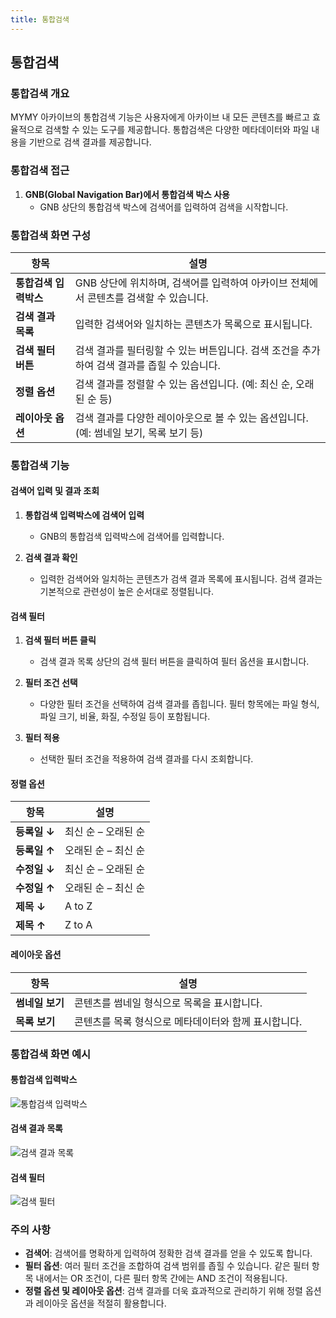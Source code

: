 ```yaml
---
title: 통합검색
---
```

## 통합검색

### 통합검색 개요

MYMY 아카이브의 통합검색 기능은 사용자에게 아카이브 내 모든 콘텐츠를 빠르고 효율적으로 검색할 수 있는 도구를 제공합니다. 통합검색은 다양한 메타데이터와 파일 내용을 기반으로 검색 결과를 제공합니다.

### 통합검색 접근

1. **GNB(Global Navigation Bar)에서 통합검색 박스 사용**
   - GNB 상단의 통합검색 박스에 검색어를 입력하여 검색을 시작합니다.

### 통합검색 화면 구성

| 항목             | 설명                                                                      |
|----------------|-------------------------------------------------------------------------|
| **통합검색 입력박스** | GNB 상단에 위치하며, 검색어를 입력하여 아카이브 전체에서 콘텐츠를 검색할 수 있습니다.              |
| **검색 결과 목록**    | 입력한 검색어와 일치하는 콘텐츠가 목록으로 표시됩니다.                                      |
| **검색 필터 버튼**    | 검색 결과를 필터링할 수 있는 버튼입니다. 검색 조건을 추가하여 검색 결과를 좁힐 수 있습니다.                |
| **정렬 옵션**        | 검색 결과를 정렬할 수 있는 옵션입니다. (예: 최신 순, 오래된 순 등)                                    |
| **레이아웃 옵션**    | 검색 결과를 다양한 레이아웃으로 볼 수 있는 옵션입니다. (예: 썸네일 보기, 목록 보기 등)                          |

### 통합검색 기능

#### 검색어 입력 및 결과 조회

1. **통합검색 입력박스에 검색어 입력**
   - GNB의 통합검색 입력박스에 검색어를 입력합니다.

2. **검색 결과 확인**
   - 입력한 검색어와 일치하는 콘텐츠가 검색 결과 목록에 표시됩니다. 검색 결과는 기본적으로 관련성이 높은 순서대로 정렬됩니다.

#### 검색 필터

1. **검색 필터 버튼 클릭**
   - 검색 결과 목록 상단의 검색 필터 버튼을 클릭하여 필터 옵션을 표시합니다.

2. **필터 조건 선택**
   - 다양한 필터 조건을 선택하여 검색 결과를 좁힙니다. 필터 항목에는 파일 형식, 파일 크기, 비율, 화질, 수정일 등이 포함됩니다.

3. **필터 적용**
   - 선택한 필터 조건을 적용하여 검색 결과를 다시 조회합니다.

#### 정렬 옵션

| 항목          | 설명                                                                   |
|-------------|----------------------------------------------------------------------|
| **등록일 ↓**   | 최신 순 – 오래된 순                                                     |
| **등록일 ↑**   | 오래된 순 – 최신 순                                                     |
| **수정일 ↓**   | 최신 순 – 오래된 순                                                     |
| **수정일 ↑**   | 오래된 순 – 최신 순                                                     |
| **제목 ↓**     | A to Z                                                             |
| **제목 ↑**     | Z to A                                                             |

#### 레이아웃 옵션

| 항목             | 설명                                                                   |
|----------------|----------------------------------------------------------------------|
| **썸네일 보기**     | 콘텐츠를 썸네일 형식으로 목록을 표시합니다.                                    |
| **목록 보기**      | 콘텐츠를 목록 형식으로 메타데이터와 함께 표시합니다.                            |

### 통합검색 화면 예시

#### 통합검색 입력박스

![통합검색 입력박스](path/to/search_input_box_image.png)

#### 검색 결과 목록

![검색 결과 목록](path/to/search_results_list_image.png)

#### 검색 필터

![검색 필터](path/to/search_filter_options_image.png)

### 주의 사항

- **검색어**: 검색어를 명확하게 입력하여 정확한 검색 결과를 얻을 수 있도록 합니다.
- **필터 옵션**: 여러 필터 조건을 조합하여 검색 범위를 좁힐 수 있습니다. 같은 필터 항목 내에서는 OR 조건이, 다른 필터 항목 간에는 AND 조건이 적용됩니다.
- **정렬 옵션 및 레이아웃 옵션**: 검색 결과를 더욱 효과적으로 관리하기 위해 정렬 옵션과 레이아웃 옵션을 적절히 활용합니다.
